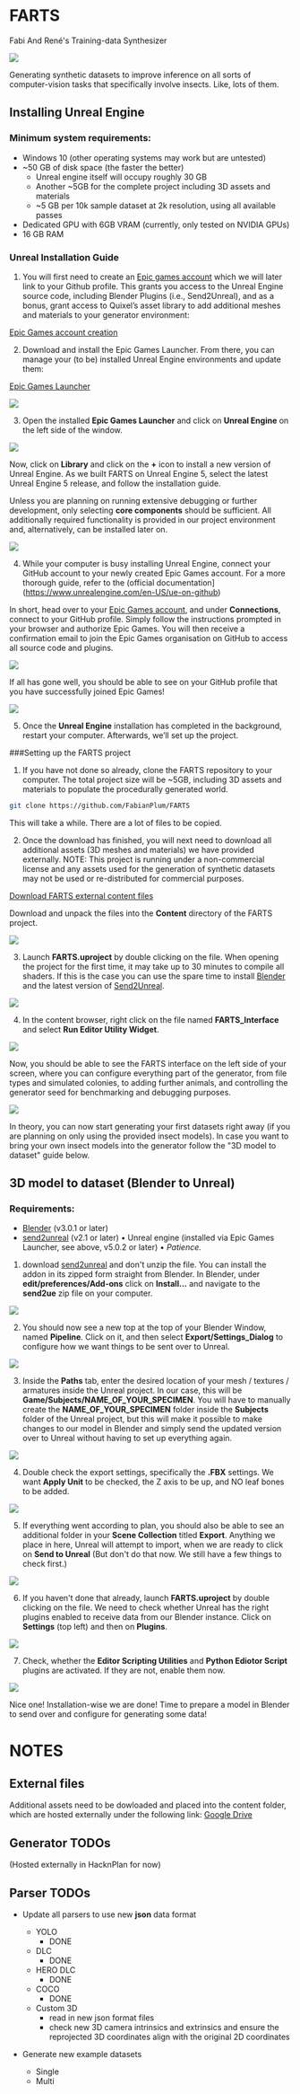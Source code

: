 # FARTS
Fabi And René's Training-data Synthesizer

![](documentation_images/06_launch.png)

Generating synthetic datasets to improve inference on all sorts of computer-vision tasks that specifically involve insects. Like, lots of them.

## Installing Unreal Engine
### Minimum system requirements:

*	Windows 10 (other operating systems may work but are untested)
* ~50 GB of disk space (the faster the better)
  * Unreal engine itself will occupy roughly 30 GB
  * Another ~5GB for the complete project including 3D assets and materials
  *	~5 GB per 10k sample dataset at 2k resolution, using all available passes
*	Dedicated GPU with 6GB VRAM (currently, only tested on NVIDIA GPUs)
*	16 GB RAM

### Unreal Installation Guide
1.	You will first need to create an [Epic games account](https://www.epicgames.com/site/login) which we will later link to your Github profile. This grants you access to the Unreal Engine source code, including Blender Plugins (i.e., Send2Unreal), and as a bonus, grant access to Quixel’s asset library to add additional meshes and materials to your generator environment:

[Epic Games account creation](https://www.epicgames.com/site/login)

2.	Download and install the Epic Games Launcher. From there, you can manage your (to be) installed Unreal Engine environments and update them:

[Epic Games Launcher](https://www.epicgames.com/site/en-US/home)

![](documentation_images/00_epic_unreal.PNG)

3.	Open the installed **Epic Games Launcher** and click on **Unreal Engine** on the left side of the window.

![](documentation_images/01_epic_unreal.PNG)

Now, click on **Library** and click on the **+** icon to install a new version of Unreal Engine. As we built FARTS on Unreal Engine 5, select the latest Unreal Engine 5 release, and follow the installation guide. 

Unless you are planning on running extensive debugging or further development, only selecting **core components** should be sufficient. All additionally required functionality is provided in our project environment and, alternatively, can be installed later on.

![](documentation_images/02_epic_unreal.PNG)

4.	While your computer is busy installing Unreal Engine, connect your GitHub account to your newly created Epic Games account. For a more thorough guide, refer to the (official documentation](https://www.unrealengine.com/en-US/ue-on-github)

In short, head over to your [Epic Games account]( https://www.unrealengine.com/account/connections), and under **Connections**, connect to your GitHub profile. Simply follow the instructions prompted in your browser and authorize Epic Games. You will then receive a confirmation email to join the Epic Games organisation on GitHub to access all source code and plugins.

![](documentation_images/03_link_account.PNG)

If all has gone well, you should be able to see on your GitHub profile that you have successfully joined Epic Games!

![](documentation_images/04_link_account.PNG)

5.	Once the **Unreal Engine** installation has completed in the background, restart your computer. Afterwards, we’ll set up the project.

###Setting up the FARTS project
1.	If you have not done so already, clone the FARTS repository to your computer. The total project size will be ~5GB, including 3D assets and materials to populate the procedurally generated world.

```bash
git clone https://github.com/FabianPlum/FARTS
``` 

This will take a while. There are a lot of files to be copied.

2.	Once the download has finished, you will next need to download all additional assets (3D meshes and materials) we have provided externally. NOTE: This project is running under a non-commercial license and any assets used for the generation of synthetic datasets may not be used or re-distributed for commercial purposes.

[Download FARTS external content files]( https://drive.google.com/file/d/1FiboPJmrhqv6cDB2Ara-2n3-yDdHg0sh/view?usp=sharing)

Download and unpack the files into the **Content** directory of the FARTS project.

![](documentation_images/05_external_files.png)

3. Launch **FARTS.uproject** by double clicking on the file. When opening the project for the first time, it may take up to 30 minutes to compile all shaders. If this is the case you can use the spare time to install [Blender](https://www.blender.org/) and the latest version of [Send2Unreal](https://github.com/EpicGames/BlenderTools/releases). 

![](documentation_images/06_launch.png)

4. In the content browser, right click on the file named **FARTS_Interface** and select **Run Editor Utility Widget**.

![](documentation_images/07_add_FARTS_interface.PNG)

Now, you should be able to see the FARTS interface on the left side of your screen, where you can configure everything part of the generator, from file types and simulated colonies, to adding further animals, and controlling the generator seed for benchmarking and debugging purposes.

![](documentation_images/08_show_FARTS_interface.PNG)

In theory, you can now start generating your first datasets right away (if you are planning on only using the provided insect models). In case you want to bring your own insect models into the generator follow the "3D model to dataset" guide below.

## 3D model to dataset (Blender to Unreal)

### Requirements:
* [Blender](https://www.blender.org/) (v3.0.1 or later)
* [send2unreal](https://github.com/EpicGames/BlenderTools) (v2.1 or later)
•	Unreal engine (installed via Epic Games Launcher, see above, v5.0.2 or later)
•	*Patience.*

1. download [send2unreal](https://github.com/EpicGames/BlenderTools) and don't unzip the file. You can install the addon in its zipped form straight from Blender. In Blender, under **edit/preferences/Add-ons** click on **Install...** and navigate to the **send2ue** zip file on your computer.

![](documentation_images/10_install_Blender_plugin.PNG)

2. You should now see a new top at the top of your Blender Window, named **Pipeline**. Click on it, and then select **Export/Settings_Dialog** to configure how we want things to be sent over to Unreal.

![](documentation_images/11_config_send2ue.PNG)

3. Inside the **Paths** tab, enter the desired location of your mesh / textures / armatures inside the Unreal project. In our case, this will be **Game/Subjects/NAME_OF_YOUR_SPECIMEN**. You will have to manually create the **NAME_OF_YOUR_SPECIMEN** folder inside the **Subjects** folder of the Unreal project, but this will make it possible to make changes to our model in Blender and simply send the updated version over to Unreal without having to set up everything again.

![](documentation_images/12_config_path.PNG)

4. Double check the export settings, specifically the **.FBX** settings. We want **Apply Unit** to be checked, the Z axis to be up, and NO leaf bones to be added.

![](documentation_images/13_config_export.PNG)

5. If everything went according to plan, you should also be able to see an additional folder in your **Scene Collection** titled **Export**. Anything we place in here, Unreal will attempt to import, when we are ready to click on **Send to Unreal** (But don't do that now. We still have a few things to check first.)

![](documentation_images/14_send2ue_collection.PNG)

6. If you haven't done that already, launch **FARTS.uproject** by double clicking on the file. We need to check whether Unreal has the right plugins enabled to receive data from our Blender instance. Click on **Settings** (top left) and then on **Plugins**.

![](documentation_images/15_ue_plugins.PNG)

7. Check, whether the **Editor Scripting Utilities** and **Python Ediotor Script** plugins are activated. If they are not, enable them now.

![](documentation_images/16_ue_plugins_script.PNG)

Nice one! Installation-wise we are done! 
Time to prepare a model in Blender to send over and configure for generating some data!

# NOTES
## External files

Additional assets need to be dowloaded and placed into the content folder, which are hosted externally under the following link:
[Google Drive](https://drive.google.com/file/d/1FiboPJmrhqv6cDB2Ara-2n3-yDdHg0sh/view?usp=sharing)

## Generator TODOs

(Hosted externally in HacknPlan for now)

## Parser TODOs

* Update all parsers to use new **json** data format
  * YOLO
    * DONE
  * DLC
    * DONE
  * HERO DLC
    * DONE
  * COCO
    * DONE
  * Custom 3D
    * read in new json format files
    * check new 3D camera intrinsics and extrinsics and ensure the reprojected 3D coordinates align with the original 2D coordinates

* Generate new example datasets
  * Single
  * Multi
